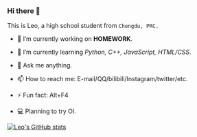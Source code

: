 ### Hi there 👋

This is Leo, a high school student from `Chengdu, PRC.`

- 🔭 I’m currently working on **HOMEWORK**.
- 🌱 I’m currently learning *Python, C++, JavaScript, HTML/CSS*.
- 💬 Ask me anything.
- 📫 How to reach me: E-mail/QQ/bilibili/Instagram/twitter/etc.
- ⚡ Fun fact: <kb>Alt</kb>+<kb>F4</kb>

- :computer: Planning to try OI.

[![Leo's GitHub stats](https://github-readme-stats.vercel.app/api?username=leostudiooo)](https://github.com/anuraghazra/github-readme-stats)
